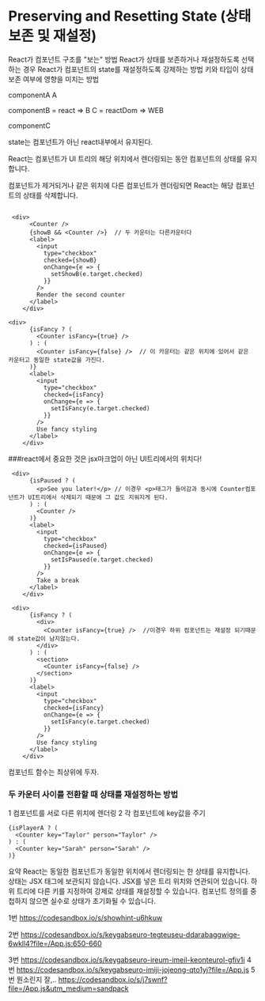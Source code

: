 # Preserving and Resetting State (상태보존 및 재설정)

React가 컴포넌트 구조를 "보는" 방법
React가 상태를 보존하거나 재설정하도록 선택하는 경우
React가 컴포넌트의 state를 재설정하도록 강제하는 방법
키와 타입이 상태 보존 여부에 영향을 미치는 방법


componentA                        A

componentB  = react =>    B               C  = reactDom =>     WEB

componentC


state는 컴포넌트가 아닌 react내부에서 유지된다.


React는 컴포넌트가 UI 트리의 해당 위치에서 렌더링되는 동안 컴포넌트의 상태를 유지합니다.

컴포넌트가 제거되거나 같은 위치에 다른 컴포넌트가 렌더링되면 React는 해당 컴포넌트의 상태를 삭제합니다.


```

 <div>
      <Counter />
      {showB && <Counter />}  // 두 카운터는 다른카운터다 
      <label>
        <input
          type="checkbox"
          checked={showB}
          onChange={e => {
            setShowB(e.target.checked)
          }}
        />
        Render the second counter
      </label>
    </div>
```

```
<div>
      {isFancy ? (
        <Counter isFancy={true} /> 
      ) : (
        <Counter isFancy={false} />  // 이 카운터는 같은 위치에 있어서 같은 카운터고 동일한 state값을 가진다.
      )}
      <label>
        <input
          type="checkbox"
          checked={isFancy}
          onChange={e => {
            setIsFancy(e.target.checked)
          }}
        />
        Use fancy styling
      </label>
    </div>
```
###react에서 중요한 것은 jsx마크업이 아닌 UI트리에서의 위치다!


```
 <div>
      {isPaused ? (
        <p>See you later!</p> // 이경우 <p>태그가 들어감과 동시에 Counter컴포넌트가 UI트리에서 삭제되기 때문에 그 값도 지워지게 된다.
      ) : (
        <Counter /> 
      )}
      <label>
        <input
          type="checkbox"
          checked={isPaused}
          onChange={e => {
            setIsPaused(e.target.checked)
          }}
        />
        Take a break
      </label>
    </div>
```

```
 <div>
      {isFancy ? (
        <div>
          <Counter isFancy={true} />  //이경우 하위 컴포넌트는 재설정 되기때문에 state값이 남지않는다.
        </div>
      ) : (
        <section>
          <Counter isFancy={false} />
        </section>
      )}
      <label>
        <input
          type="checkbox"
          checked={isFancy}
          onChange={e => {
            setIsFancy(e.target.checked)
          }}
        />
        Use fancy styling
      </label>
    </div>
```

컴포넌트 함수는 최상위에 두자.

### 두 카운터 사이를 전환할 때 상태를 재설정하는 방법

1 컴포넌트를 서로 다른 위치에 렌더링
2 각 컴포넌트에 key값을 주기

```
{isPlayerA ? (
  <Counter key="Taylor" person="Taylor" />
) : (
  <Counter key="Sarah" person="Sarah" />
)}
```

요약
React는 동일한 컴포넌트가 동일한 위치에서 렌더링되는 한 상태를 유지합니다.
상태는 JSX 태그에 보관되지 않습니다. JSX를 넣은 트리 위치와 연관되어 있습니다.
하위 트리에 다른 키를 지정하여 강제로 상태를 재설정할 수 있습니다.
컴포넌트 정의를 중첩하지 않으면 실수로 상태가 초기화될 수 있습니다.

1번 https://codesandbox.io/s/showhint-u6hkuw

2번 https://codesandbox.io/s/keygabseuro-tegteuseu-ddarabaggwige-6wkll4?file=/App.js:650-660


3번 https://codesandbox.io/s/keygabseuro-ireum-imeil-keonteurol-gfiv1i
4번 https://codesandbox.io/s/keygabseuro-imiji-jojeong-qto1yj?file=/App.js
5번 뭔소린지 잘,..
https://codesandbox.io/s/j7swnf?file=/App.js&utm_medium=sandpack
